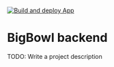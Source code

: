 [![Build and deploy App](https://github.com/kea-projects-gobs/bigbowl-backend/actions/workflows/main_bigbowl.yml/badge.svg)](https://github.com/kea-projects-gobs/bigbowl-backend/actions/workflows/main_bigbowl.yml)
# BigBowl backend

TODO: Write a project description
